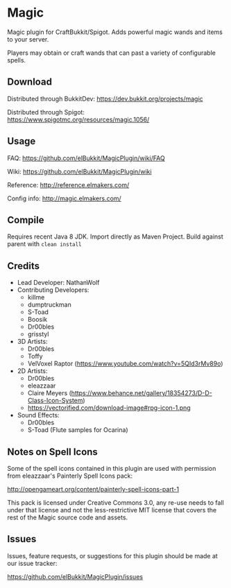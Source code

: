 Magic
========

Magic plugin for CraftBukkit/Spigot. Adds powerful magic wands and items to your server.

Players may obtain or craft wands that can past a variety of configurable spells.

## Download

Distributed through BukkitDev: https://dev.bukkit.org/projects/magic

Distributed through Spigot: https://www.spigotmc.org/resources/magic.1056/

## Usage

FAQ: https://github.com/elBukkit/MagicPlugin/wiki/FAQ

Wiki: https://github.com/elBukkit/MagicPlugin/wiki

Reference: http://reference.elmakers.com/

Config info: http://magic.elmakers.com/

## Compile

Requires recent Java 8 JDK. Import directly as Maven Project. Build against parent with `clean install`

## Credits

- Lead Developer: NathanWolf
- Contributing Developers:
  - killme
  - dumptruckman
  - S-Toad
  - Boosik
  - Dr00bles
  - grisstyl
- 3D Artists: 
  - Dr00bles
  - Toffy
  - VelVoxel Raptor (https://www.youtube.com/watch?v=5QId3rMv89o)
- 2D Artists:
  - Dr00bles
  - eleazzaar
  - Claire Meyers (https://www.behance.net/gallery/18354273/D-D-Class-Icon-System)
  - https://vectorified.com/download-image#rpg-icon-1.png
- Sound Effects:
  - Dr00bles
  - S-Toad (Flute samples for Ocarina)
  
## Notes on Spell Icons

Some of the spell icons contained in this plugin are used with permission from eleazzaar's Painterly Spell Icons pack:

http://opengameart.org/content/painterly-spell-icons-part-1

This pack is licensed under Creative Commons 3.0, any re-use needs to fall under that license and 
not the less-restrictive MIT license that covers the rest of the Magic source code and assets.

## Issues

Issues, feature requests, or suggestions for this plugin should be made at our issue tracker:

https://github.com/elBukkit/MagicPlugin/issues